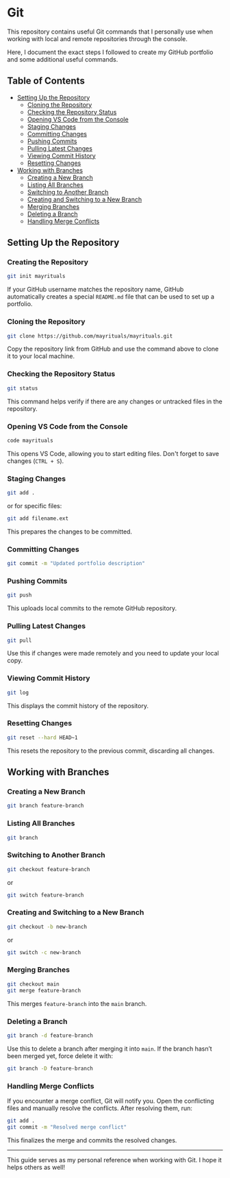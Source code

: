 # Git

This repository contains useful Git commands that I personally use when working with local and remote repositories through the console.

Here, I document the exact steps I followed to create my GitHub portfolio and some additional useful commands.

## Table of Contents

- [Setting Up the Repository](#setting-up-the-repository)
  - [Cloning the Repository](#cloning-the-repository)
  - [Checking the Repository Status](#checking-the-repository-status)
  - [Opening VS Code from the Console](#opening-vs-code-from-the-console)
  - [Staging Changes](#staging-changes)
  - [Committing Changes](#committing-changes)
  - [Pushing Commits](#pushing-commits)
  - [Pulling Latest Changes](#pulling-latest-changes)
  - [Viewing Commit History](#viewing-commit-history)
  - [Resetting Changes](#resetting-changes)
- [Working with Branches](#working-with-branches)
  - [Creating a New Branch](#creating-a-new-branch)
  - [Listing All Branches](#listing-all-branches)
  - [Switching to Another Branch](#switching-to-another-branch)
  - [Creating and Switching to a New Branch](#creating-and-switching-to-a-new-branch)
  - [Merging Branches](#merging-branches)
  - [Deleting a Branch](#deleting-a-branch)
  - [Handling Merge Conflicts](#handling-merge-conflicts)

## Setting Up the Repository

### Creating the Repository

```sh
git init mayrituals
```

If your GitHub username matches the repository name, GitHub automatically creates a special `README.md` file that can be used to set up a portfolio.

### Cloning the Repository

```sh
git clone https://github.com/mayrituals/mayrituals.git
```

Copy the repository link from GitHub and use the command above to clone it to your local machine.

### Checking the Repository Status

```sh
git status
```

This command helps verify if there are any changes or untracked files in the repository.

### Opening VS Code from the Console

```sh
code mayrituals
```

This opens VS Code, allowing you to start editing files. Don't forget to save changes (`CTRL + S`).

### Staging Changes

```sh
git add .
```

or for specific files:

```sh
git add filename.ext
```

This prepares the changes to be committed.

### Committing Changes

```sh
git commit -m "Updated portfolio description"
```

### Pushing Commits

```sh
git push
```

This uploads local commits to the remote GitHub repository.

### Pulling Latest Changes

```sh
git pull
```

Use this if changes were made remotely and you need to update your local copy.

### Viewing Commit History

```sh
git log
```

This displays the commit history of the repository.

### Resetting Changes

```sh
git reset --hard HEAD~1
```

This resets the repository to the previous commit, discarding all changes.

## Working with Branches

### Creating a New Branch

```sh
git branch feature-branch
```

### Listing All Branches

```sh
git branch
```

### Switching to Another Branch

```sh
git checkout feature-branch
```

or

```sh
git switch feature-branch
```

### Creating and Switching to a New Branch

```sh
git checkout -b new-branch
```

or

```sh
git switch -c new-branch
```

### Merging Branches

```sh
git checkout main
git merge feature-branch
```

This merges `feature-branch` into the `main` branch.

### Deleting a Branch

```sh
git branch -d feature-branch
```

Use this to delete a branch after merging it into `main`. If the branch hasn’t been merged yet, force delete it with:

```sh
git branch -D feature-branch
```

### Handling Merge Conflicts

If you encounter a merge conflict, Git will notify you. Open the conflicting files and manually resolve the conflicts. After resolving them, run:

```sh
git add .
git commit -m "Resolved merge conflict"
```

This finalizes the merge and commits the resolved changes.

---

This guide serves as my personal reference when working with Git. I hope it helps others as well!
